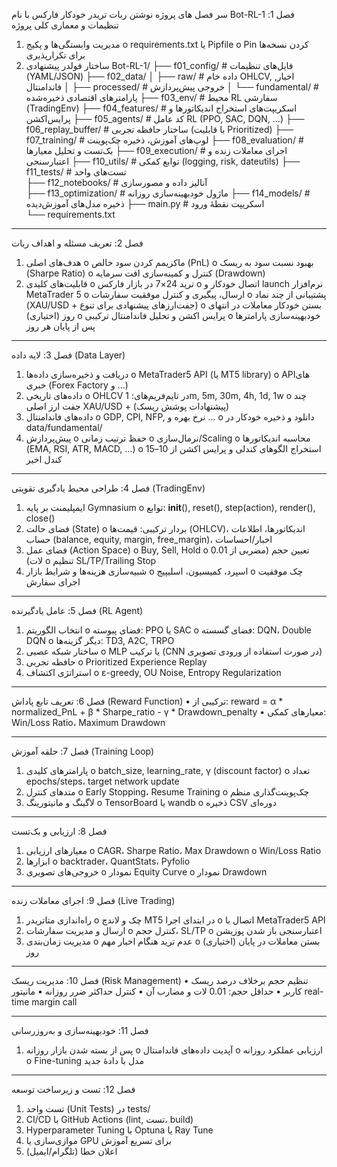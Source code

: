 
سر فصل های پروژه نوشتن ربات تریدر خودکار فارکس با نام Bot-RL-1
فصل 1: تنظیمات و معماری کلی پروژه
1.	مدیریت وابستگی‌ها و پکیج
o	requirements.txt  یا Pipfile
o	Pin  کردن نسخه‌ها برای تکرارپذیری
2.	ساختار فولدر پیشنهادی
Bot-RL-1/
├── f01_config/               # فایل‌های تنظیمات (YAML/JSON)
├── f02_data/
│   ├── raw/                  # داده خام OHLCV, اخبار, فاندامنتال
│   ├── processed/            # خروجی پیش‌پردازش
│   └── fundamental/          # پارامترهای اقتصادی ذخیره‌شده
├── f03_env/                  # محیط RL سفارشی (TradingEnv)
├── f04_features/             # اسکریپت‌های استخراج اندیکاتورها و پرایس‌اکشن
├── f05_agents/               # کد عامل RL (PPO, SAC, DQN, …)
├── f06_replay_buffer/        # ساختار حافظه تجربی (با قابلیت Prioritized)
├── f07_training/             # لوپ‌های آموزش، ذخیره چک‌پوینت
├── f08_evaluation/           # بک‌تست و تحلیل معیارها
├── f09_execution/            # اجرای معاملات زنده و اعتبارسنجی
├── f10_utils/                # توابع کمکی (logging, risk, dateutils)
├── f11_tests/                # تست‌های واحد  
├── f12_notebooks/            # آنالیز داده و مصورسازی  
├── f13_optimization/         # ماژول خودبهینه‌سازی روزانه
├── f14_models/               # ذخیره مدل‌های آموزش‌دیده
├── main.py               # اسکریپت نقطهٔ ورود  
└── requirements.txt
________________________________________
فصل 2: تعریف مسئله و اهداف ربات
1.	هدف‌های اصلی
o	ماکزیمم کردن سود خالص (PnL)
o	بهبود نسبت سود به ریسک (Sharpe Ratio)
o	کنترل و کمینه‌سازی افت سرمایه (Drawdown)
2.	قابلیت‌های کلیدی
o	ترید 24×7 در بازار فارکس
o	اتصال خودکار و launch نرم‌افزار MetaTrader 5
o	ارسال، پیگیری و کنترل موفقیت سفارشات
o	پشتیبانی از چند نماد (XAU/USD + جفت‌ارزهای پیشنهادی برای تنوع)
o	بستن خودکار معاملات در انتهای روز (اختیاری)
o	پرایس اکشن و تحلیل فاندامنتال ترکیبی
o	خودبهینه‌سازی پارامترها پس از پایان هر روز
________________________________________
فصل 3: لایه داده (Data Layer)
1.	دریافت و ذخیره‌سازی داده‌ها
o	MetaTrader5 API (یا MT5 library)
o	APIهای خبری (Forex Factory و ...)
2.	داده‌های تاریخی
o	OHLCV در تایم‌فریم‌های: 1m, 5m, 30m, 4h, 1d, 1w
o	چند جفت ارز اصلی XAU/USD + (پیشنهادات پوشش ریسک)
3.	داده‌های فاندامنتال
o	GDP, CPI, NFP, نرخ بهره و ...
o	دانلود و ذخیره خودکار در data/fundamental/
4.	پیش‌پردازش
o	حفظ ترتیب زمانی
o	نرمال‌سازی/Scaling
o	محاسبه اندیکاتورها (EMA, RSI, ATR, MACD, …)
o	استخراج الگوهای کندلی و پرایس اکشن از 10–15 کندل اخیر
________________________________________
فصل 4: طراحی محیط یادگیری تقویتی (TradingEnv)
1.	ایمپلیمنت بر پایه Gymnasium
o	توابع: __init__(), reset(), step(action), render(), close()
2.	فضای حالت (State)
o	بردار ترکیبی: قیمت‌ها (OHLCV)، اندیکاتورها، اطلاعات حساب (balance, equity, margin, free_margin)، اخبار/احساسات
3.	فضای عمل (Action Space)
o	Buy, Sell, Hold
o	تعیین حجم (مضربی از 0.01 لات)
o	تنظیم SL/TP/Trailing Stop
4.	شبیه‌سازی هزینه‌ها و شرایط بازار
o	اسپرد، کمیسیون، اسلیپیج
o	چک موفقیت اجرای سفارش
________________________________________
فصل 5: عامل یادگیرنده (RL Agent)
1.	انتخاب الگوریتم
o	فضای پیوسته: PPO یا SAC
o	فضای گسسته: DQN، Double DQN
o	دیگر گزینه‌ها: TD3, A2C, TRPO
2.	ساختار شبکه عصبی
o	MLP  یا ترکیب (CNN در صورت استفاده از ورودی تصویری)
3.	حافظه تجربی
o	Prioritized Experience Replay
4.	استراتژی اکتشاف
o	ε-greedy, OU Noise, Entropy Regularization
________________________________________
فصل 6: تعریف تابع پاداش (Reward Function)
•	ترکیبی از:
reward = α * normalized_PnL + β * Sharpe_ratio - γ * Drawdown_penalty
•	معیارهای کمکی: Win/Loss Ratio، Maximum Drawdown
________________________________________
فصل 7: حلقه آموزش (Training Loop)
1.	پارامترهای کلیدی
o	batch_size, learning_rate, γ (discount factor)
o	تعداد epochs/steps، target network update
2.	متدهای کنترل
o	Early Stopping، Resume Training
o	چک‌پوینت‌گذاری منظم
3.	لاگینگ و مانیتورینگ
o	TensorBoard یا wandb
o	ذخیره CSV دوره‌ای
________________________________________
فصل 8: ارزیابی و بک‌تست
1.	معیارهای ارزیابی
o	CAGR، Sharpe Ratio، Max Drawdown
o	Win/Loss Ratio
2.	ابزارها
o	backtrader، QuantStats، Pyfolio
3.	خروجی‌های تصویری
o	نمودار Equity Curve
o	نمودار Drawdown
________________________________________
فصل 9: اجرای معاملات زنده (Live Trading)
1.	راه‌اندازی متاتریدر
o	چک و لاندچ MT5 در ابتدای اجرا
o	اتصال با MetaTrader5 API
2.	ارسال و مدیریت سفارشات
o	کنترل حجم، SL/TP
o	اعتبارسنجی باز شدن پوزیشن
3.	مدیریت زمان‌بندی
o	عدم ترید هنگام اخبار مهم
o	(اختیاری) بستن معاملات در پایان روز
________________________________________
فصل 10: مدیریت ریسک (Risk Management)
•	تنظیم حجم برخلاف درصد ریسک کاربر
•	حداقل حجم: 0.01 لات و مضارب آن
•	کنترل حداکثر ضرر روزانه
•	مانیتور real-time margin call
________________________________________
فصل 11: خودبهینه‌سازی و به‌روزرسانی
1.	پس از بسته شدن بازار روزانه
o	آپدیت داده‌های فاندامنتال
o	ارزیابی عملکرد روزانه
o	Fine-tuning مدل با دادهٔ جدید
________________________________________
فصل 12: تست و زیرساخت توسعه
1.	تست واحد (Unit Tests) در tests/
2.	CI/CD با GitHub Actions (lint, تست، build)
3.	Hyperparameter Tuning با Optuna یا Ray Tune
4.	موازی‌سازی یا GPU برای تسریع آموزش
5.	اعلان خطا (تلگرام/ایمیل)

